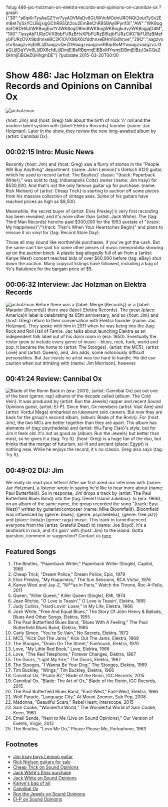 ?slug 486-jac-holzman-on-elektra-records-and-opinions-on-cannibal-ox
?graph {"3R":"a6ipKr7yyAaGZYvr7yyAOVMsDv6GUWVoMOdnURONQt2out7ySx2EmBet7ySxYCLBsjxigGChR9SQt2ou2EmBeChR9SBAy8Pynf3i","AW":"WK8ogdafO8DH8JtWK8ogEw1YJWK8ogO8hn8WK8ogWK8ogkutvzWK8ogjqD4M","1X0":"IysyAbFURzOVX9bbFURzBHvXPbFURzBI5zjbFURzCiKC1bFURzBMefybFURzOVX9bdhnxeBC2K1OVX9bX6cfddhnxeBHm1Gdhnxe","29Q":"aagzvochrXaagzvmjEiBLijIDaagzvQeZGHaagzvaagzveRBqrBoMYwaagzvaagzvzJ3aGLijIDqYVo9LijIDX6cfdLijIDmjEiBeRBqrmjEiBBoMYwmjEiBmjEiBzJ3aGQeZGHmjEiBQeZGHhgmDE"}
?pubdate 2015-03-20T00:00

# Show 486: Jac Holzman on Elektra Records and Opinions on Cannibal Ox

![jacholzman](https://static.soundopinions.org/images/2015/jacholzman_web.jpg)

{host: Jim} and {host: Greg} talk about the birth of rock 'n' roll and the modern label system with {label: Elektra Records} founder {name: Jac Holzman}. Later in the show, they review the new long-awaited album by {artist: Cannibal Ox}.

## 00:02:15 Intro: Music News

Recently {host: Jim} and {host: Greg} saw a flurry of stories in the "People Will Buy Anything" department. {name: John Lennon}'s Gretsch 6120 guitar, which he used to record {artist: The Beatles}' classic "{track: Paperback Writer}," was sold to {tag: Indianapolis Colts} owner {name: Jim Irsay} for $530,000. And that's not the only famous guitar up for purchase: {name: Rick Nielsen} of {artist: Cheap Trick} is starting to auction off some pieces from his massive collection of vintage axes. Some of his guitars have reached prices as high as $8,500.

Meanwhile, the secret buyer of {artist: Elvis Presley}'s very first recording has been revealed, and it's none other than {artist: Jack White}. The {tag: Third Man Records} honcho paid $300,000 for the 1953 acetate of "{track: My Happiness}"/"{track: That's When Your Heartaches Begin}" and plans to reissue it on vinyl for {tag: Record Store Day}.

Those all may sound like worthwhile purchases, if you've got the cash. But the same can't be said for some other pieces of music memorobilia showing up on the auction block. A plastic bag allegedly full of air from a {artist: Kanye West} concert reached bids of over $60,000 before {tag: eBay} shut down the auction. Many copycat listings have followed, including a bag of Ye's flatulence for the bargain price of $5.


## 00:06:32 Interview: Jac Holzman on Elektra Records
![jacholzman](https://static.soundopinions.org/assets/486/AW0.jpg)
Before there was a {label: Merge [Records]} or a {label: Matador [Records]} there was {label: Elektra Records}. The great {place: America}n label is celebrating its 65th anniversary, and so {host: Jim} and {host: Greg} return to their conversation with Elektra founder {name: Jac Holzman}. They spoke with him in 2011 when he was being into the {tag: Rock and Roll Hall of Fam}e. Jac talks about launching Elektra as an independent folk label out of his dorm room in {era: 1950}. Eventually the roster grew to include every genre of music – blues, rock, funk, world and pop. It became the home to {artist: The Stooges}, {artist: the MC5}, {artist: Love} and {artist: Queen}, and, Jim adds, some notoriously difficult personalities. But Jac insists no artist was too hard to handle. He did use caution when out drinking with {name: Jim Morrison}, however.


## 00:41:24 Review: Cannibal Ox
![Blade of the Ronin](https://static.soundopinions.org/assets/486/1X00.jpg)
Back in {era: 2001}, {artist: Cannibal Ox} put out one of the best {genre: rap} albums of the decade called {album: The Cold Vein}. It was produced by {artist: Run the Jewels} rapper and recent Sound Opinions guest, {artist: El-P}. Since then, Ox members {artist: Vast Aire} and {artist: Vordul Mega} embarked on lukewarm solo careers. But now they are back for the group's second album, {album: Blade of the Ronin}. For {host: Jim}, the two MCs are better together than they are apart. The album has elements of {tag: psychedelia} and {artist: Wu-Tang Clan}'s style, but for Jim it feels old. It's not as good as {album: Run the Jewels} but better than most, so he gives it a {tag: Try It}. {host: Greg} is a huge fan of the duo, but thinks that the merger of futurism, sci-fi and ancient {place: Egypt} is nothing new. While he enjoys the record, it's no classic. Greg also says {tag: Try It}.

## 00:49:02 DIJ: Jim
We really do read your letters! After we first aired our interview with {name: Jac Holzman}, a listener wrote in saying he'd like to hear more about {name: Paul Butterfield}. So in response, Jim drops a track by {artist: The Paul Butterfield Blues Band} into the {tag: Desert Island Jukebox}. In {era: 1966}, on an album of the same name, the group recorded the song "{track: East-West}" written by guitarist/composer {name: Mike Bloomfield}. Bloomfield was influenced by {genre: blues}, {genre: psychedelia}, {genre: free jazz} and {place: India}n {genre: raga} music. This track in turninfluenced everyone from the {artist: Grateful Dead} to {name: Joe Boyd}. It's a landmark in rock, and it's goin' with {host: Jim} to the island.
Gotta question, comment or suggestion? Contact us [here](http://soundopinions.org/about).

## Featured Songs

1. The Beatles, "Paperback Writer," Paperback Writer (Single), Capitol, 1966
1. Cheap Trick, "Dream Police," Dream Police, Epic, 1979 
1. Elvis Presley, "My Happiness," The Sun Sessions, RCA Victor, 1976 
1. Kanye West and Jay-Z, "Ni**as in Paris," Watch the Throne, Roc-A-Fella, 2011 
1. Queen, "Killer Queen," Killer Queen (Single), EMI, 1974 
1. Jean Ritchie, "O Love is Teasin'," O Love is Teasin', Elektra, 1985 
1. Judy Collins, "Hard Lovin' Loser," In My Life, Elektra, 1966 
1. Josh White, "Free And Equal Blues," The Story Of John Henry & Ballads, Blues And Other Songs, Elektra, 1955 
1. The Paul Butterfield Blues Band, "Blues With A Feeling," The Paul Butterfield Blues Band, Elektra, 1965  
1. Carly Simon, "You're So Vain," No Secrets, Elektra, 1972 
1. MC5, "Kick Out The Jams," Kick Out The Jams, Elektra, 1969 
1. The Stooges, "Down On The Street," Funhouse, Elektra, 1970 
1. Love, "My Little Red Book," Love, Elektra, 1966 
1. Love, "The Red Telephone," Forever Changes, Elektra, 1967 
1. The Doors, "Light My Fire," The Doors, Elektra, 1967 
1. The Stooges,  "I Wanna Be Your Dog," The Stooges, Elektra, 1969
1. Tim Buckley, "Wings," Tim Buckley, Elektra, 1966 
1. Cannibal Ox, "Psalm 82," Blade of the Ronin, IGC Records, 2015 
1. Cannibal Ox, "Blade: The Art of Ox," Blade of the Ronin, IGC Records, 2015 
1. The Paul Butterfield Blues Band, "East-West," East-West, Elektra, 1966
1. Wolf Parade, "Language City," At Mount Zoomer, Sub Pop, 2008 
1. Madonna, "Beautiful Scars," Rebel Heart, Interscope, 2015 
1. Sam Cooke, "Wonderful World," The Wonderful World of Sam Cooke, Keen, 1960 
1. Emeli Sandé, "Next to Me (Live on Sound Opinions)," Our Version of Events, Virgin, 2012 
1. The Beatles, "Love Me Do," Please Please Me, Parlophone, 1963 


## Footnotes
- [Jim Irsay buys Lennon guitar](http://www.rollingstone.com/music/news/john-lennons-paperback-writer-guitar-sells-for-530k-to-colts-owner-20150309)
- [Rick Nielsen guitars for sale](http://www.rollingstone.com/music/news/cheap-tricks-rick-nielsen-auctioning-off-his-guitars-20150308)
- [Cheap Trick on Sound Opinions](/show/407)
- [Jack White's Elvis purchase](http://www.rollingstone.com/music/news/jack-white-secretly-bought-elvis-first-recording-plans-reissue-20150306)
- [Jack White on Sound Opinions](/show/349)
- [Kanye's bag of air](http://www.rollingstone.com/music/news/ebay-overrun-with-bagged-air-from-kanye-west-concerts-20150307)
- [Cannibal Ox](http://cannibalox.com/)
- [Run the Jewels on Sound Opinions](/show/481/#runthejewels)
- [El-P on Sound Opinions](http://www.soundopinions.org/show/356)
